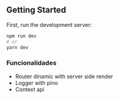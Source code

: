 ## Getting Started

First, run the development server:

```bash
npm run dev
# or
yarn dev
```

### Funcionalidades

* Router dinamic with server side render
* Logger with pino
* Context api